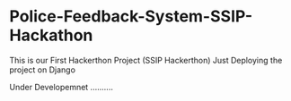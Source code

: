 # Police-Feedback-System-SSIP-Hackathon
 This is our First Hackerthon Project (SSIP Hackerthon) Just Deploying the project on Django

Under Developemnet ..........





